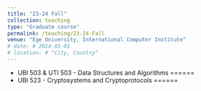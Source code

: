 ```yaml
---
title: "23-24 Fall"
collection: teaching
type: "Graduate course"
permalink: /teaching/23-24-Fall
venue: "Ege University, International Computer Institute"
# date: # 2014-01-01
# location: # "City, Country"
---
```


<!--  This is a description of a teaching experience. You can use markdown like any other post. -->

* UBI 503 & UTI 503 - Data Structures and Algorithms
======
* UBI 523 -  Cryptosystems and Cryptoprotocols
======
